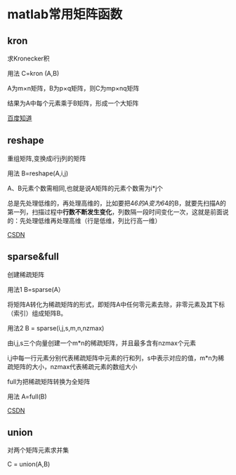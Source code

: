 #  matlab常用矩阵函数

## kron

求Kronecker积

用法 C=kron (A,B)

A为m×n矩阵，B为p×q矩阵，则C为mp×nq矩阵

结果为A中每个元素乘于B矩阵，形成一个大矩阵

[百度知道](https://zhidao.baidu.com/question/326548180880205405.html)



## reshape

重组矩阵,变换成i行j列的矩阵

用法 B=reshape(A,i,j)

A、B元素个数需相同,也就是说A矩阵的元素个数需为i*j个

总是先处理低维的，再处理高维的，比如要把4*6的A变为6*4的B，就要先扫描A的第一列，扫描过程中**行数不断发生变化**，列数隔一段时间变化一次，这就是前面说的：先处理低维再处理高维（行是低维，列比行高一维）

[CSDN](https://blog.csdn.net/xtingjie/article/details/70991097)



## sparse&full

创建稀疏矩阵

用法1 B=sparse(A）

将矩阵A转化为稀疏矩阵的形式，即矩阵A中任何零元素去除，非零元素及其下标（索引）组成矩阵B。

用法2 B = sparse(i,j,s,m,n,nzmax)

由i,j,s三个向量创建一个m*n的稀疏矩阵，并且最多含有nzmax个元素

i,j中每一行元素分别代表稀疏矩阵中元素的行和列，s中表示对应的值，m*n为稀疏矩阵的大小，nzmax代表稀疏元素的数组大小

full为把稀疏矩阵转换为全矩阵

用法 A=full(B)

[CSDN](https://blog.csdn.net/diedie4488/article/details/101593894)



## union

对两个矩阵元素求并集

C = union(A,B)